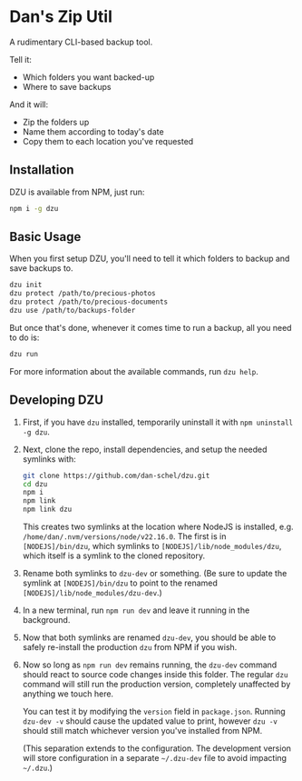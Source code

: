 # Dan's Zip Util

A rudimentary CLI-based backup tool.

Tell it:

- Which folders you want backed-up
- Where to save backups

And it will:

- Zip the folders up
- Name them according to today's date
- Copy them to each location you've requested

## Installation

DZU is available from NPM, just run:

```sh
npm i -g dzu
```

## Basic Usage

When you first setup DZU, you'll need to tell it which folders to backup and save backups to.

```sh
dzu init
dzu protect /path/to/precious-photos
dzu protect /path/to/precious-documents
dzu use /path/to/backups-folder
```

But once that's done, whenever it comes time to run a backup, all you need to do is:

```sh
dzu run
```

For more information about the available commands, run `dzu help`.

## Developing DZU

1. First, if you have `dzu` installed, temporarily uninstall it with `npm uninstall -g dzu`.

2. Next, clone the repo, install dependencies, and setup the needed symlinks with:

   ```sh
   git clone https://github.com/dan-schel/dzu.git
   cd dzu
   npm i
   npm link
   npm link dzu
   ```

   This creates two symlinks at the location where NodeJS is installed, e.g. `/home/dan/.nvm/versions/node/v22.16.0`. The first is in `[NODEJS]/bin/dzu`, which symlinks to `[NODEJS]/lib/node_modules/dzu`, which itself is a symlink to the cloned repository.

3. Rename both symlinks to `dzu-dev` or something. (Be sure to update the symlink at `[NODEJS]/bin/dzu` to point to the renamed `[NODEJS]/lib/node_modules/dzu-dev`.)

4. In a new terminal, run `npm run dev` and leave it running in the background.

5. Now that both symlinks are renamed `dzu-dev`, you should be able to safely re-install the production `dzu` from NPM if you wish.

6. Now so long as `npm run dev` remains running, the `dzu-dev` command should react to source code changes inside this folder. The regular `dzu` command will still run the production version, completely unaffected by anything we touch here.

   You can test it by modifying the `version` field in `package.json`. Running `dzu-dev -v` should cause the updated value to print, however `dzu -v` should still match whichever version you've installed from NPM.

   (This separation extends to the configuration. The development version will store configuration in a separate `~/.dzu-dev` file to avoid impacting `~/.dzu`.)
